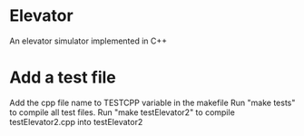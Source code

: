 # Elevator
An elevator simulator implemented in C++

# Add a test file
Add the cpp file name to TESTCPP variable in the makefile
Run "make tests" to compile all test files.
Run "make testElevator2" to compile testElevator2.cpp into testElevator2
